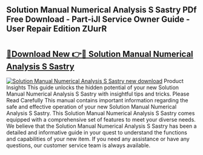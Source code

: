 ## Solution Manual Numerical Analysis S Sastry PDf Free Download - Part-iJl Service Owner Guide - User Repair Edition ZUurR

# <h2><a href="http://bc71623.oget.top/?id=Solution+Manual+Numerical+Analysis+S+Sastry">🔗Download New 👉🔴 Solution Manual Numerical Analysis S Sastry</a></h2>

[![Solution Manual Numerical Analysis S Sastry new download](https://i.imgur.com/5g1atiW.png)](http://bc71623.oget.top/?id=Solution+Manual+Numerical+Analysis+S+Sastry)
Product Insights This guide unlocks the hidden potential of your new Solution Manual Numerical Analysis S Sastry with insightful tips and tricks. Please Read Carefully This manual contains important information regarding the safe and effective operation of your new Solution Manual Numerical Analysis S Sastry. This Solution Manual Numerical Analysis S Sastry comes equipped with a comprehensive set of features to meet your diverse needs. We believe that the Solution Manual Numerical Analysis S Sastry has been a detailed and informative guide in your quest to understand the functions and capabilities of your new item. If you need any assistance or have any questions, our customer service team is always available.
